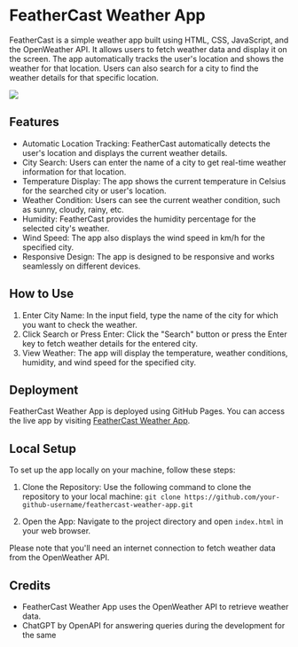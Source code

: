 # FeatherCast Weather App

FeatherCast is a simple weather app built using HTML, CSS, JavaScript, and the OpenWeather API. It allows users to fetch weather data and display it on the screen. The app automatically tracks the user's location and shows the weather for that location. Users can also search for a city to find the weather details for that specific location.

<img src="https://res.cloudinary.com/dwuyp1nss/image/upload/v1690462361/Website%20Demo/FeatherCast_iald2x.png" />

## Features

- Automatic Location Tracking: FeatherCast automatically detects the user's location and displays the current weather details.
- City Search: Users can enter the name of a city to get real-time weather information for that location.
- Temperature Display: The app shows the current temperature in Celsius for the searched city or user's location.
- Weather Condition: Users can see the current weather condition, such as sunny, cloudy, rainy, etc.
- Humidity: FeatherCast provides the humidity percentage for the selected city's weather.
- Wind Speed: The app also displays the wind speed in km/h for the specified city.
- Responsive Design: The app is designed to be responsive and works seamlessly on different devices.

## How to Use

1. Enter City Name: In the input field, type the name of the city for which you want to check the weather.
2. Click Search or Press Enter: Click the "Search" button or press the Enter key to fetch weather details for the entered city.
3. View Weather: The app will display the temperature, weather conditions, humidity, and wind speed for the specified city.

## Deployment

FeatherCast Weather App is deployed using GitHub Pages. You can access the live app by visiting [FeatherCast Weather App](https://mayankbansal12.github.io/FeatherCast-App).

## Local Setup

To set up the app locally on your machine, follow these steps:

1. Clone the Repository: Use the following command to clone the repository to your local machine:
  ` git clone https://github.com/your-github-username/feathercast-weather-app.git `

3. Open the App: Navigate to the project directory and open `index.html` in your web browser.

Please note that you'll need an internet connection to fetch weather data from the OpenWeather API.

## Credits
- FeatherCast Weather App uses the OpenWeather API to retrieve weather data. 
- ChatGPT by OpenAPI for answering queries during the development for the same
